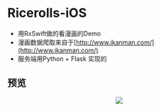 # Ricerolls-iOS

- 用RxSwift做的看漫画的Demo
- 漫画数据爬取来自于[http://www.ikanman.com/](http://www.ikanman.com/)
- 服务端用Python + Flask 实现的

## 预览

<p align="center">
  <img src="screenhots/01.gif" />
</p>
